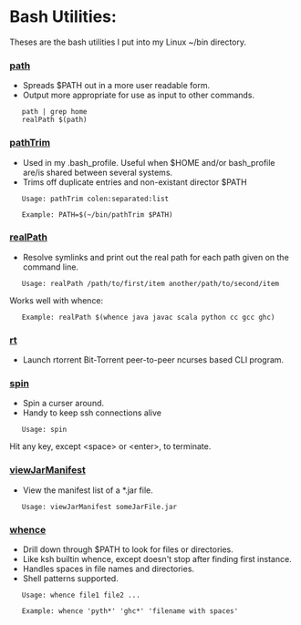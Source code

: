# Bash Utilities:
Theses are the bash utilities I put into my Linux ~/bin directory.

### [path](path)
* Spreads $PATH out in a more user readable form.
* Output more appropriate for use as input to other commands.
```
   path | grep home
   realPath $(path)
```
### [pathTrim](pathTrim)
* Used in my .bash_profile.  Useful when $HOME and/or
  bash_profile are/is shared between several systems.
* Trims off duplicate entries and non-existant director $PATH
```
   Usage: pathTrim colen:separated:list
```
```
   Example: PATH=$(~/bin/pathTrim $PATH)
```
### [realPath](realPath)
* Resolve symlinks and print out the real path for each
  path given on the command line.
```
   Usage: realPath /path/to/first/item another/path/to/second/item
```
  Works well with whence:
```
   Example: realPath $(whence java javac scala python cc gcc ghc)
```

### [rt](rt)
* Launch rtorrent Bit-Torrent peer-to-peer ncurses based CLI program.

### [spin](spin)
* Spin a curser around.
* Handy to keep ssh connections alive
```
   Usage: spin
```
  Hit any key, except \<space\> or \<enter\>, to terminate.

### [viewJarManifest](viewJarManifest)
* View the manifest list of a *.jar file.
```
   Usage: viewJarManifest someJarFile.jar
```

### [whence](whence)
* Drill down through $PATH to look for files or directories.
* Like ksh builtin whence, except doesn't stop after finding
  first instance.
* Handles spaces in file names and directories.
* Shell patterns supported.
```
   Usage: whence file1 file2 ...
```
```
   Example: whence 'pyth*' 'ghc*' 'filename with spaces'
```

